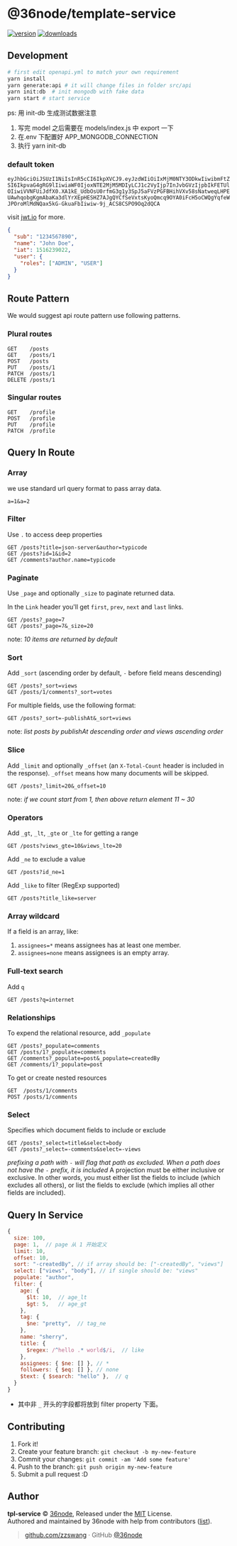 # @36node/template-service
[![version][0]][1] [![downloads][2]][3]

## Development

```sh
# first edit openapi.yml to match your own requirement
yarn install
yarn generate:api # it will change files in folder src/api
yarn init:db  # init mongodb with fake data
yarn start # start service
```

ps: 用 init-db 生成测试数据注意

1.  写完 model 之后需要在 models/index.js 中 export 一下
2.  在.env 下配置好 APP_MONGODB_CONNECTION
3.  执行 yarn init-db

### default token

`eyJhbGciOiJSUzI1NiIsInR5cCI6IkpXVCJ9.eyJzdWIiOiIxMjM0NTY3ODkwIiwibmFtZSI6IkpvaG4gRG9lIiwiaWF0IjoxNTE2MjM5MDIyLCJ1c2VyIjp7InJvbGVzIjpbIkFETUlOIiwiVVNFUiJdfX0.XA1kE_UdbOsU0rfmG3g1y3SpJ5aFVzPGFBHihVXv58sNatweqLHPEUAwhqobgKgmAbaKa3dlYrXEpHESHZ7AJgQYCfSeVxtsKyoQmcq9OYA0iFcH5oCWQgYqfeWJPOroMlMdNQax5kG-GkuaFbIiwiw-9j_ACS8CSPO9Oq2dQCA`

visit [jwt.io](jwt.io) for more.

```json
{
  "sub": "1234567890",
  "name": "John Doe",
  "iat": 1516239022,
  "user": {
    "roles": ["ADMIN", "USER"]
  }
}
```

## Route Pattern

We would suggest api route pattern use following patterns.

### Plural routes

```curl
GET    /posts
GET    /posts/1
POST   /posts
PUT    /posts/1
PATCH  /posts/1
DELETE /posts/1
```

### Singular routes

```curl
GET    /profile
POST   /profile
PUT    /profile
PATCH  /profile
```

## Query In Route

### Array

we use standard url query format to pass array data.

```curl
a=1&a=2
```

### Filter

Use `.` to access deep properties

```curl
GET /posts?title=json-server&author=typicode
GET /posts?id=1&id=2
GET /comments?author.name=typicode
```

### Paginate

Use `_page` and optionally `_size` to paginate returned data.

In the `Link` header you'll get `first`, `prev`, `next` and `last` links.

```curl
GET /posts?_page=7
GET /posts?_page=7&_size=20
```

note: _10 items are returned by default_

### Sort

Add `_sort` (ascending order by default, `-` before field means descending)

```curl
GET /posts?_sort=views
GET /posts/1/comments?_sort=votes
```

For multiple fields, use the following format:

```curl
GET /posts?_sort=-publishAt&_sort=views
```

note: _list posts by publishAt descending order and views ascending order_

### Slice

Add `_limit` and optionally `_offset` (an `X-Total-Count` header is included in the response).
`_offset` means how many documents will be skipped.

```curl
GET /posts?_limit=20&_offset=10
```

note: _if we count start from 1, then above return element 11 ~ 30_

### Operators

Add `_gt`, `_lt`, `_gte` or `_lte` for getting a range

```curl
GET /posts?views_gte=10&views_lte=20
```

Add `_ne` to exclude a value

```curl
GET /posts?id_ne=1
```

Add `_like` to filter (RegExp supported)

```curl
GET /posts?title_like=server
```

### Array wildcard

If a field is an array, like:

1.  `assignees=*` means assignees has at least one member.
2.  `assignees=none` means assignees is an empty array.

### Full-text search

Add `q`

```curl
GET /posts?q=internet
```

### Relationships

To expend the relational resource, add `_populate`

```curl
GET /posts?_populate=comments
GET /posts/1?_populate=comments
GET /comments?_populate=post&_populate=createdBy
GET /comments/1?_populate=post
```

To get or create nested resources

```curl
GET  /posts/1/comments
POST /posts/1/comments
```

### Select

Specifies which document fields to include or exclude

```curl
GET /posts?_select=title&select=body
GET /posts?_select=-comments&select=-views
```

_prefixing a path with `-` will flag that path as excluded.
When a path does not have the `-` prefix, it is included_
A projection must be either inclusive or exclusive.
In other words, you must either list the fields to include (which excludes all others),
or list the fields to exclude (which implies all other fields are included).

## Query In Service

```js
{
  size: 100,
  page: 1,  // page 从 1 开始定义
  limit: 10,
  offset: 10,
  sort: "-createdBy", // if array should be: ["-createdBy", "views"]
  select: ["views", "body"], // if single should be: "views"
  populate: "author",
  filter: {
    age: {
      $lt: 10,  // age_lt
      $gt: 5,   // age_gt
    },
    tag: {
      $ne: "pretty",  // tag_ne
    },
    name: "sherry",
    title: {
      $regex: /^hello .* world$/i,  // like
    },
    assignees: { $ne: [] }, // *
    followers: { $eq: [] }, // none
    $text: { $search: "hello" },  // q
  }
}
```

- 其中非 `_` 开头的字段都将放到 filter property 下面。

## Contributing

1.  Fork it!
2.  Create your feature branch: `git checkout -b my-new-feature`
3.  Commit your changes: `git commit -am 'Add some feature'`
4.  Push to the branch: `git push origin my-new-feature`
5.  Submit a pull request :D

## Author

**tpl-service** © [36node](https://github.com/36node), Released under the [MIT](./LICENSE) License.<br>
Authored and maintained by 36node with help from contributors ([list](https://github.com/36node/tpl-service/contributors)).

> [github.com/zzswang](https://github.com/zzswang) · GitHub [@36node](https://github.com/36node)

[0]: https://img.shields.io/npm/v/@36node/template-service.svg?style=flat
[1]: https://npmjs.com/package/@36node/template-service
[2]: https://img.shields.io/npm/dm/@36node/template-service.svg?style=flat
[3]: https://npmjs.com/package/@36node/template-service